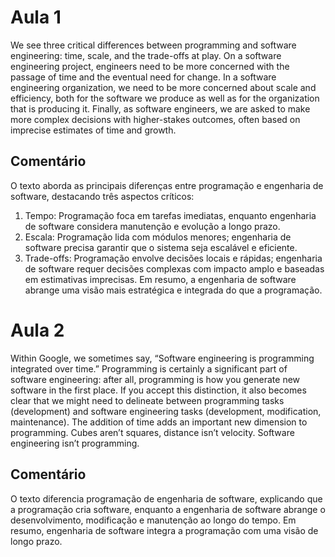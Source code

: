 # Aula 1

We see three critical differences between programming and software engineering: time, scale, and the trade-offs at play. On a software engineering project, engineers need to be more concerned with the passage of time and the eventual need for change. In a software engineering organization, we need to be more concerned about scale and efficiency, both for the software we produce as well as for the organization that is producing it. Finally, as software engineers, we are asked to make more complex decisions with higher-stakes outcomes, often based on imprecise estimates of time and growth.

## Comentário
O texto aborda as principais diferenças entre programação e engenharia de software, destacando três aspectos críticos:
1. Tempo: Programação foca em tarefas imediatas, enquanto engenharia de software considera manutenção e evolução a longo prazo.
2. Escala: Programação lida com módulos menores; engenharia de software precisa garantir que o sistema seja escalável e eficiente.
3. Trade-offs: Programação envolve decisões locais e rápidas; engenharia de software requer decisões complexas com impacto amplo e baseadas em estimativas imprecisas.
Em resumo, a engenharia de software abrange uma visão mais estratégica e integrada do que a programação.

# Aula 2

Within Google, we sometimes say, “Software engineering is programming integrated over time.” Programming is certainly a significant part of software engineering: after all, programming is how you generate new software in the first place. If you accept this distinction, it also becomes clear that we might need to delineate between programming tasks (development) and software engineering tasks (development, modification, maintenance). The addition of time adds an important new dimension to programming. Cubes aren’t squares, distance isn’t velocity. Software engineering isn’t programming.

## Comentário 

O texto diferencia programação de engenharia de software, explicando que a programação cria software, enquanto a engenharia de software abrange o desenvolvimento, modificação e manutenção ao longo do tempo. Em resumo, engenharia de software integra a programação com uma visão de longo prazo.
